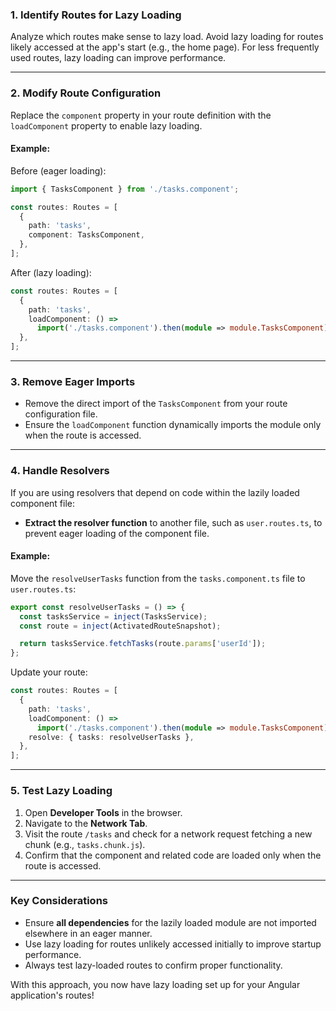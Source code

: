 

### **1. Identify Routes for Lazy Loading**
Analyze which routes make sense to lazy load. Avoid lazy loading for routes likely accessed at the app's start (e.g., the home page). For less frequently used routes, lazy loading can improve performance.

---

### **2. Modify Route Configuration**
Replace the `component` property in your route definition with the `loadComponent` property to enable lazy loading.

#### Example:
Before (eager loading):
```typescript
import { TasksComponent } from './tasks.component';

const routes: Routes = [
  {
    path: 'tasks',
    component: TasksComponent,
  },
];
```

After (lazy loading):
```typescript
const routes: Routes = [
  {
    path: 'tasks',
    loadComponent: () =>
      import('./tasks.component').then(module => module.TasksComponent),
  },
];
```

---

### **3. Remove Eager Imports**
- Remove the direct import of the `TasksComponent` from your route configuration file.
- Ensure the `loadComponent` function dynamically imports the module only when the route is accessed.

---

### **4. Handle Resolvers**
If you are using resolvers that depend on code within the lazily loaded component file:
- **Extract the resolver function** to another file, such as `user.routes.ts`, to prevent eager loading of the component file.

#### Example:
Move the `resolveUserTasks` function from the `tasks.component.ts` file to `user.routes.ts`:
```typescript
export const resolveUserTasks = () => {
  const tasksService = inject(TasksService);
  const route = inject(ActivatedRouteSnapshot);

  return tasksService.fetchTasks(route.params['userId']);
};
```

Update your route:
```typescript
const routes: Routes = [
  {
    path: 'tasks',
    loadComponent: () =>
      import('./tasks.component').then(module => module.TasksComponent),
    resolve: { tasks: resolveUserTasks },
  },
];
```

---

### **5. Test Lazy Loading**
1. Open **Developer Tools** in the browser.
2. Navigate to the **Network Tab**.
3. Visit the route `/tasks` and check for a network request fetching a new chunk (e.g., `tasks.chunk.js`).
4. Confirm that the component and related code are loaded only when the route is accessed.

---

### **Key Considerations**
- Ensure **all dependencies** for the lazily loaded module are not imported elsewhere in an eager manner.
- Use lazy loading for routes unlikely accessed initially to improve startup performance.
- Always test lazy-loaded routes to confirm proper functionality.

With this approach, you now have lazy loading set up for your Angular application's routes!
